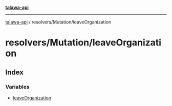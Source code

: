 [**talawa-api**](../../../README.md)

***

[talawa-api](../../../modules.md) / resolvers/Mutation/leaveOrganization

# resolvers/Mutation/leaveOrganization

## Index

### Variables

- [leaveOrganization](variables/leaveOrganization.md)
